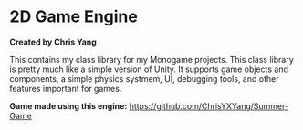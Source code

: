 # 2D Game Engine

**Created by Chris Yang**

This contains my class library for my Monogame projects. This class library is pretty much like a simple version of Unity. It supports game objects and components, a simple physics systmem, UI, debugging tools, and other features important for games.

**Game made using this engine:** https://github.com/ChrisYXYang/Summer-Game
